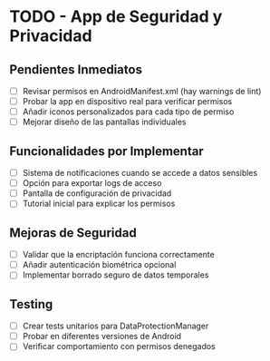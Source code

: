 # TODO - App de Seguridad y Privacidad

## Pendientes Inmediatos
- [ ] Revisar permisos en AndroidManifest.xml (hay warnings de lint)
- [ ] Probar la app en dispositivo real para verificar permisos
- [ ] Añadir iconos personalizados para cada tipo de permiso
- [ ] Mejorar diseño de las pantallas individuales

## Funcionalidades por Implementar
- [ ] Sistema de notificaciones cuando se accede a datos sensibles
- [ ] Opción para exportar logs de acceso
- [ ] Pantalla de configuración de privacidad
- [ ] Tutorial inicial para explicar los permisos

## Mejoras de Seguridad
- [ ] Validar que la encriptación funciona correctamente
- [ ] Añadir autenticación biométrica opcional
- [ ] Implementar borrado seguro de datos temporales

## Testing
- [ ] Crear tests unitarios para DataProtectionManager
- [ ] Probar en diferentes versiones de Android
- [ ] Verificar comportamiento con permisos denegados